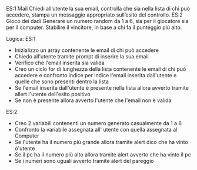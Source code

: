 ES:1
Mail
Chiedi all’utente la sua email,
controlla che sia nella lista di chi può accedere,
stampa un messaggio appropriato sull’esito del controllo.
ES:2
Gioco dei dadi
Generare un numero random da 1 a 6, sia per il giocatore sia per il computer.
Stabilire il vincitore, in base a chi fa il punteggio più alto.

Logica:
ES:1
- Inizializzo un array contenente le email di chi può accedere
- Chiedo all'utente tramite prompt di inserire la sua email
- Verifico che l'email inserita sia valida
- Creo un ciclo for di lunghezza della lista contenente le email di chi può accedere e confronto indice per indice l'email inserita dall'utente e quelle che sono presenti dentro la lista
- Se l'email inserita dall'utente è presente nella lista allora avverto tramite allert l'utente dell'esito positivo
- Se non è presente allora avverto l'utente che l'email non è valida

ES:2
- Creo 2 variabili contenenti un numero generato casualmente da 1 a 6
- Confronto la variabile assegnata all' utente con quella assegnata al Computer
- Se l'utente ha il numero più grande allora tramite alert dico che ha vinto ò'utente
- Se il pc ha il numero più alto allora tramite alert avverto che ha vinto il pc
- Se i numeri sono uguali avverto tramite alert del pareggio
